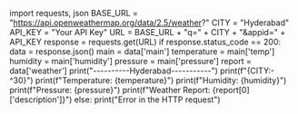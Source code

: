 import requests, json
BASE_URL = "https://api.openweathermap.org/data/2.5/weather?"
CITY = "Hyderabad"
API_KEY = "Your API Key"
URL = BASE_URL + "q=" + CITY + "&appid=" + API_KEY
response = requests.get(URL)
if response.status_code == 200:
   data = response.json()
   main = data['main']
   temperature = main['temp']
   humidity = main['humidity']
   pressure = main['pressure']
   report = data['weather']
   print("----------Hyderabad-----------")
   print(f"{CITY:-^30}")
   print(f"Temperature: {temperature}")
   print(f"Humidity: {humidity}")
   print(f"Pressure: {pressure}")
   print(f"Weather Report: {report[0]['description']}")
else:
   print("Error in the HTTP request")
